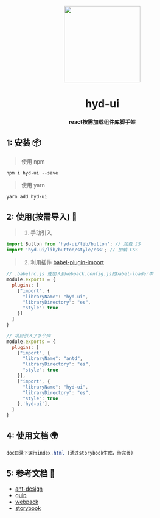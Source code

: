<p align="center">
  <a href="javascript:viod(0)">
    <img width="200" src="http://huyongdi.com/favicon.ico">
  </a>
</p>

<h1 align="center">hyd-ui</h1>

<h4 align="center">react按需加载组件库脚手架</h4>

## 1: 安装 📦
> 使用 npm 
```
npm i hyd-ui --save
```

> 使用 yarn
```
yarn add hyd-ui
```

## 2: 使用(按需导入) 🔨 
> 1. 手动引入
```js
import Button from 'hyd-ui/lib/button'; // 加载 JS
import 'hyd-ui/lib/button/style/css'; // 加载 CSS
```
> 2. 利用插件 [babel-plugin-import](https://github.com/ant-design/babel-plugin-import)

```js
// .babelrc.js 或加入到webpack.config.js的babel-loader中
module.exports = {
  plugins: [
    ["import", {
      "libraryName": "hyd-ui",
      "libraryDirectory": "es",
      "style": true
    }]
  ]
}

// 项目引入了多个库
module.exports = {
  plugins: [
    ["import", {
      "libraryName": "antd",
      "libraryDirectory": "es",
      "style": true
    }], 
    ["import", {
      "libraryName": "hyd-ui",
      "libraryDirectory": "es",
      "style": true
    },'hyd-ui'], 
  ]
}
```
## 4: 使用文档 🌍
```js
doc目录下运行index.html (通过storybook生成，待完善)
```
## 5: 参考文档 🔗
- [ant-design](https://github.com/ant-design/ant-design)
- [gulp](https://www.gulpjs.com.cn/docs/)
- [webpack](https://www.webpackjs.com/)
- [storybook](https://github.com/storybookjs/storybook)
```
